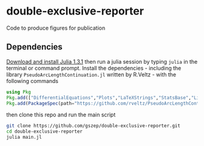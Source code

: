 # double-exclusive-reporter
Code to produce figures for publication

## Dependencies
[Download and install Julia 1.3.1](https://julialang.org) then run a julia session by typing `julia` in the terminal or command prompt. Install the dependencies - including the library `PseudoArcLengthContinuation.jl` written by R.Veltz - with the following commands
```julia
using Pkg
Pkg.add(["DifferentialEquations","Plots","LaTeXStrings","StatsBase","LinearAlgebra","Parameters"])
Pkg.add(PackageSpec(path="https://github.com/rveltz/PseudoArcLengthContinuation.jl"))
```
then clone this repo and run the main script
```bash
git clone https://github.com/gszep/double-exclusive-reporter.git
cd double-exclusive-reporter
julia main.jl
```
